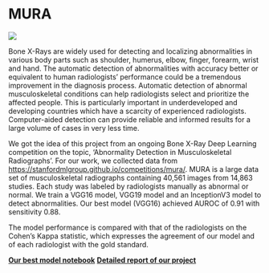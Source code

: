 # MURA

![](../master/Poster%20DL.png)

Bone X-Rays are widely used for detecting and localizing abnormalities in various body parts such as shoulder, humerus, elbow, finger, forearm, wrist and hand. The automatic detection of abnormalities with accuracy better or equivalent to human radiologists’ performance could be a tremendous improvement in the diagnosis process. Automatic detection of abnormal
musculoskeletal conditions can help radiologists select and prioritize the affected people. This is particularly important in underdeveloped and developing countries which have a scarcity of experienced radiologists. Computer-aided detection can provide reliable and informed results for a large volume of cases in very less time.

We got the idea of this project from an ongoing Bone X-Ray Deep Learning competition on the topic, ‘Abnormality Detection in Musculoskeletal Radiographs’. For our work, we collected data from https://stanfordmlgroup.github.io/competitions/mura/. MURA is a large data set of musculoskeletal radiographs containing 40,561 images from 14,863 studies. Each study was labeled by radiologists manually as abnormal or normal. We train a VGG16 model, VGG19 model and an InceptionV3 model to detect abnormalities. Our best model (VGG16) achieved AUROC of 0.91 with sensitivity 0.88.

The model performance is compared with that of the radiologists on the Cohen’s Kappa statistic, which expresses the agreement of our model and of each radiologist with the gold standard.

<b>[Our best model notebook](../master/MURA_VGG16.ipynb)</b>
<b>[Detailed report of our project](../master/MURA%20Report.pdf)</b>
